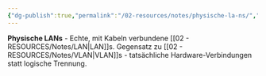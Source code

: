 ```yaml
---
{"dg-publish":true,"permalink":"/02-resources/notes/physische-la-ns/","tags":["informatik/netzwerk/hardware","informatik/netzwerk/real"],"noteIcon":"","updated":"2025-09-10T16:35:44.237+02:00"}
---
```



**Physische LANs** - Echte, mit Kabeln verbundene [[02 - RESOURCES/Notes/LAN\|LAN]]s.
Gegensatz zu [[02 - RESOURCES/Notes/VLAN\|VLAN]]s - tatsächliche Hardware-Verbindungen statt logische Trennung.